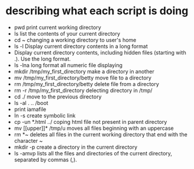 # describing what each script is doing 
* pwd print current working directory
* ls list the contents of your current directory
* cd ~ changing a working directory to user's home
* ls -l Display current directory contents in a long format
* Display current directory contents, including hidden files (starting with .). Use the long format.
* ls -lna long format all numeric file displaying
* mkdir /tmp/my_first_directory make a directory in another
* mv /tmp/my_first_directory/betty move file to a directory
* rm /tmp/my_first_directory/betty delete file from a directory
* rm -r /tmp/my_first_directory delecting directory in /tmp/
* cd ./ move to the previous directory
* ls -al . .. /boot 
* print iamafile
* ln -s create symbolic link
* cp -un *.html ../ coping html file not present in parent directory
* mv [[upper]]* /tmp/u moves all files beginning with an uppercase
* rm *~  deletes all files in the current working directory that end with the character ~
* mkdir -p create a directory in the current directory
* ls -amvp lists all the files and directories of the current directory, separated by commas (,).
